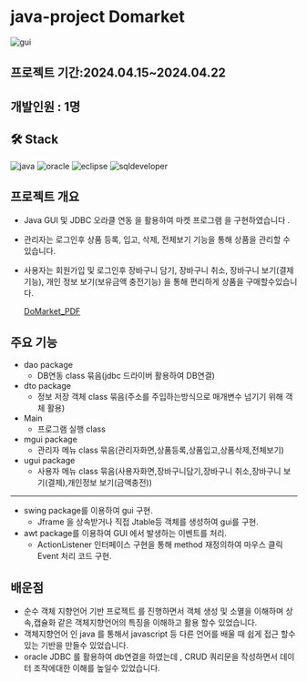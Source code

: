 # java-project Domarket
![gui](https://github.com/user-attachments/assets/b2ab092f-7d36-4df5-8099-45c62a988f6b)


## 프로젝트 기간:2024.04.15~2024.04.22  
## 개발인원 : 1명
## 🛠️ Stack
    
![java](https://img.shields.io/badge/Java-ED8B00?style=for-the-badge&logo=openjdk&logoColor=white)
![oracle](https://img.shields.io/badge/Oracle-F80000?style=for-the-badge&logo=oracle&logoColor=black)
![eclipse](https://img.shields.io/badge/Eclipse-2C2255?style=for-the-badge&logo=eclipse&logoColor=white)
![sqldeveloper](https://img.shields.io/badge/sqldeveloper-%235391FE.svg?style=for-the-badge&logo=sqldeveloper&logoColor=white)
   
##  프로젝트 개요  

- Java GUI 및 JDBC 오라클 연동 을 활용하여 마켓 프로그램 을 구현하였습니다 .
- 관리자는 로그인후  상품 등록, 입고, 삭제, 전체보기 기능을 통해 상품을 관리할 수 있습니다.
- 사용자는 회원가입 및 로그인후 장바구니 담기, 장바구니 취소, 장바구니 보기(결제기능), 개인 정보 보기(보유금액 충전기능) 을 통해 편리하게 상품을 구매할수있습니다.</li></li></div> 
  
  [DoMarket_PDF](https://github.com/doyoungking/java-project/blob/main/java_project_DoMarket.pdf)

  
## 주요 기능 
- dao package
  * DB연동 class 묶음(jdbc 드라이버 활용하여 DB연결)
- dto package
  * 정보 저장 객체 class 묶음(주소를 주입하는방식으로 매개변수 넘기기 위해 객체 활용)
- Main
  * 프로그램 실행 class
- mgui package
  * 관리자 메뉴 class 묶음(관리자화면,상품등록,상품입고,상품삭제,전체보기)
- ugui package
  * 사용자 메뉴 class 묶음(사용자화면,장바구니담기,장바구니 취소,장바구니 보기(결제),개인정보 보기(금액충전))
-----------------------------------
- swing package를 이용하여 gui 구현.
  * Jframe 을 상속받거나 직접 Jtable등 객체를 생성하여 gui를 구현.
- awt package를 이용하여 GUI 에서 발생하는 이벤트를 처리.
  * ActionListener 인터페이스 구현을 통해 method 재정의하여 마우스 클릭 Event 처리 코드 구현.

  
  
## 배운점

 + 순수 객체 지향언어 기반 프로젝트 를 진행하면서 객체 생성 및 소멸을 이해하며 상속,캡슐화 같은 객체지향언어의 특징을 이해하고 활용 할수 있었습니다.
 + 객체지향언어 인 java 를 통해서 javascript 등 다른 언어를 배울 때 쉽게 접근 할수 있는 기반을 만들수 있었습니다.
 + oracle JDBC 를 활용하여 db연결을 하였는데 , CRUD 쿼리문을 작성하면서 데이터 조작에대한 이해를 높일수 있었습니다.

    
